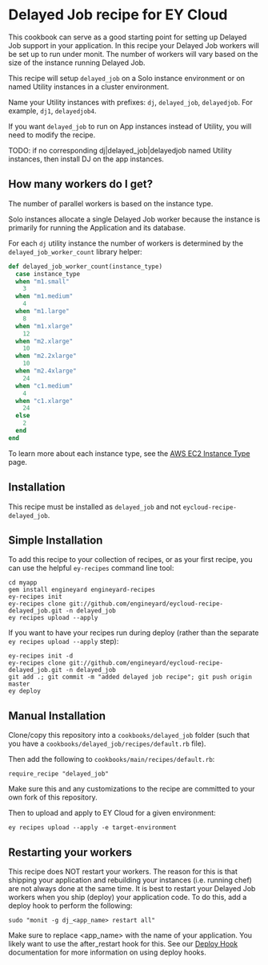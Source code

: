 # Delayed Job recipe for EY Cloud

This cookbook can serve as a good starting point for setting up Delayed Job support in your application. 
In this recipe your Delayed Job workers will be set up to run under monit. The number of workers will
vary based on the size of the instance running Delayed Job.

This recipe will setup `delayed_job` on a Solo instance environment or on named Utility instances in a cluster environment. 

Name your Utility instances with prefixes: `dj`, `delayed_job`, `delayedjob`. For example, `dj1`, `delayedjob4`.

If you want `delayed_job` to run on App instances instead of Utility, you will need to modify the recipe.

TODO: if no corresponding dj|delayed_job|delayedjob named Utility instances, then install DJ on the app instances.

## How many workers do I get?

The number of parallel workers is based on the instance type.

Solo instances allocate a single Delayed Job worker because the instance is primarily for running the Application and its database.

For each `dj` utility instance the number of workers is determined by the `delayed_job_worker_count` library helper:

``` ruby
def delayed_job_worker_count(instance_type)
  case instance_type
  when "m1.small"
    3
  when "m1.medium"
    4
  when "m1.large"
    8
  when "m1.xlarge"
    12
  when "m2.xlarge"
    10
  when "m2.2xlarge"
    10
  when "m2.4xlarge"
    24
  when "c1.medium"
    4
  when "c1.xlarge"
    24
  else
    2
  end
end
```

To learn more about each instance type, see the [AWS EC2 Instance Type](http://aws.amazon.com/ec2/instance-types/ "Amazon EC2 Instance Types") page.

## Installation

This recipe must be installed as `delayed_job` and not `eycloud-recipe-delayed_job`.

## Simple Installation

To add this recipe to your collection of recipes, or as your first recipe, you can use the helpful `ey-recipes` command line tool:

    cd myapp
    gem install engineyard engineyard-recipes
    ey-recipes init
    ey-recipes clone git://github.com/engineyard/eycloud-recipe-delayed_job.git -n delayed_job
    ey recipes upload --apply

If you want to have your recipes run during deploy (rather than the separate `ey recipes upload --apply` step):

    ey-recipes init -d
    ey-recipes clone git://github.com/engineyard/eycloud-recipe-delayed_job.git -n delayed_job
    git add .; git commit -m "added delayed job recipe"; git push origin master
    ey deploy

## Manual Installation

Clone/copy this repository into a `cookbooks/delayed_job` folder (such that you have a `cookbooks/delayed_job/recipes/default.rb` file).

Then add the following to `cookbooks/main/recipes/default.rb`:

    require_recipe "delayed_job"
    
Make sure this and any customizations to the recipe are committed to your own fork of this 
repository.

Then to upload and apply to EY Cloud for a given environment:

    ey recipes upload --apply -e target-environment

## Restarting your workers

This recipe does NOT restart your workers. The reason for this is that shipping your application and
rebuilding your instances (i.e. running chef) are not always done at the same time. It is best to 
restart your Delayed Job workers when you ship (deploy) your application code. To do this, add a
deploy hook to perform the following:

    sudo "monit -g dj_<app_name> restart all"
    
Make sure to replace <app_name> with the name of your application. You likely want to use the
after_restart hook for this. See our [Deploy Hook](http://docs.engineyard.com/appcloud/howtos/deployment/use-deploy-hooks-with-engine-yard-appcloud) documentation
for more information on using deploy hooks.

